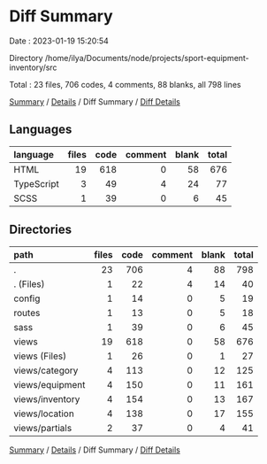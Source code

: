 # Diff Summary

Date : 2023-01-19 15:20:54

Directory /home/ilya/Documents/node/projects/sport-equipment-inventory/src

Total : 23 files,  706 codes, 4 comments, 88 blanks, all 798 lines

[Summary](results.md) / [Details](details.md) / Diff Summary / [Diff Details](diff-details.md)

## Languages
| language | files | code | comment | blank | total |
| :--- | ---: | ---: | ---: | ---: | ---: |
| HTML | 19 | 618 | 0 | 58 | 676 |
| TypeScript | 3 | 49 | 4 | 24 | 77 |
| SCSS | 1 | 39 | 0 | 6 | 45 |

## Directories
| path | files | code | comment | blank | total |
| :--- | ---: | ---: | ---: | ---: | ---: |
| . | 23 | 706 | 4 | 88 | 798 |
| . (Files) | 1 | 22 | 4 | 14 | 40 |
| config | 1 | 14 | 0 | 5 | 19 |
| routes | 1 | 13 | 0 | 5 | 18 |
| sass | 1 | 39 | 0 | 6 | 45 |
| views | 19 | 618 | 0 | 58 | 676 |
| views (Files) | 1 | 26 | 0 | 1 | 27 |
| views/category | 4 | 113 | 0 | 12 | 125 |
| views/equipment | 4 | 150 | 0 | 11 | 161 |
| views/inventory | 4 | 154 | 0 | 13 | 167 |
| views/location | 4 | 138 | 0 | 17 | 155 |
| views/partials | 2 | 37 | 0 | 4 | 41 |

[Summary](results.md) / [Details](details.md) / Diff Summary / [Diff Details](diff-details.md)